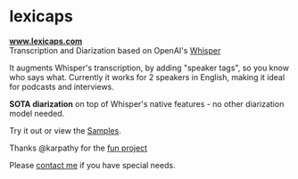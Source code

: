 # lexicaps
**www.lexicaps.com**  
Transcription and Diarization based on OpenAI's [Whisper](https://github.com/openai/whisper) 

It augments Whisper's transcription, by adding "speaker tags", so you know who says what. Currently it works for 2 speakers in English, making it ideal for podcasts and interviews.  

**SOTA diarization** on top of Whisper's native features - no other diarization model needed.

Try it out or view the [Samples](https://www.lexicaps.com/samples).  

Thanks @karpathy for the [fun project](https://twitter.com/RMajdoddin/status/1681951115254833152?s=20)  

Please [contact me](mailto:r.majdodin@gmail.com) if you have special needs.
